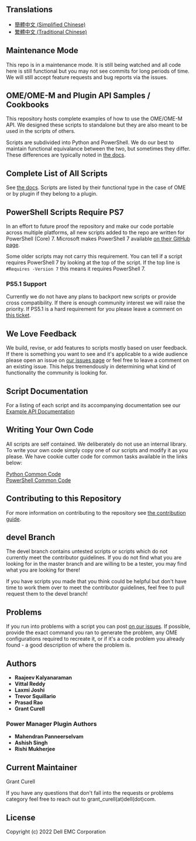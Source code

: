 ## Translations

- [簡體中文 (Simplified Chinese)](docs/translations/README_zh.md)
- [繁體中文 (Traditional Chinese)](docs/translations/README_zh_TW.md)

## Maintenance Mode

This repo is in a maintenance mode. It is still being watched and all code here is still functional but you may not see commits for long periods of time. We will still accept feature requests and bug reports via the issues. 

## OME/OME-M and Plugin API Samples / Cookbooks

This repository hosts complete examples of how to use the OME/OME-M API. We designed these scripts to standalone but they are also meant to be used in the scripts of others.

Scripts are subdivided into Python and PowerShell. We do our best to maintain functional equivalance between the two, but sometimes they differ. These differences are typically noted in [the docs](docs/API.md).

## Complete List of All Scripts

See [the docs](docs/API.md). Scripts are listed by their functional type in the case of OME or by plugin if they belong to a plugin.

## PowerShell Scripts Require PS7

In an effort to future proof the repository and make our code portable across multiple platforms, all new scripts added to the repo are written for PowerShell (Core) 7. Microsoft makes PowerShell 7 available [on their GitHub page](https://github.com/PowerShell/PowerShell/releases).

Some older scripts may not carry this requirement. You can tell if a script requires PowerShell 7 by looking at the top of the script. If the top line is `#Requires -Version 7` this means it requires PowerShell 7.

### PS5.1 Support

Currently we do not have any plans to backport new scripts or provide cross compatibility. If there is enough community interest we will raise the priority. If PS5.1 is a hard requirement for you please leave a comment on [this ticket](https://github.com/dell/OpenManage-Enterprise/issues/181).

## We Love Feedback

We build, revise, or add features to scripts mostly based on user feedback. If there is something you want to see and it's applicable to a wide audience please open an issue on [our issues page](https://github.com/dell/OpenManage-Enterprise/issues) or feel free to leave a comment on an existing issue. This helps tremendously in determining what kind of functionality the community is looking for.
## Script Documentation

For a listing of each script and its accompanying documentation see our [Example API Documentation](docs/API.md)

## Writing Your Own Code

All scripts are self contained. We deliberately do not use an internal library. To write your own code simply copy one of our scripts and modify it as you please. We have cookie cutter code for common tasks available in the links below:

[Python Common Code](docs/python_library_code.md)
<br>
[PowerShell Common Code](docs/powershell_library_code.md)

## Contributing to this Repository

For more information on contributing to the repository see [the contribution guide](docs/CONTRIBUTING.md).

## devel Branch

The devel branch contains untested scripts or scripts which do not currently meet the contributor guidelines. If you
do not find what you are looking for in the master branch and are willing to be a tester, you may find what you are
looking for there!

If you have scripts you made that you think could be helpful but don't have time to work them over to meet the 
contributor guidelines, feel free to pull request them to the devel branch!

## Problems

If you run into problems with a script you can post [on our issues](https://github.com/dell/OpenManage-Enterprise/issues). If possible, provide the exact command you ran to generate the problem, any OME configurations required to recreate it, or if it's a code problem you already found - a good description of where the problem is.

## Authors

* **Raajeev Kalyanaraman**
* **Vittal Reddy**
* **Laxmi Joshi** 
* **Trevor Squillario**
* **Prasad Rao**
* **Grant Curell**

### Power Manager Plugin Authors

* **Mahendran Panneerselvam**
* **Ashish Singh**
* **Rishi Mukherjee**

## Current Maintainer

Grant Curell

If you have any questions that don't fall into the requests or problems category feel free to reach out to grant_curell(at)dell(dot)com.

## License

Copyright (c) 2022 Dell EMC Corporation
